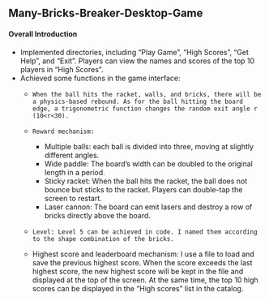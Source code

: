 ## Many-Bricks-Breaker-Desktop-Game

#### Overall Introduction
* Implemented directories, including “Play Game”, “High Scores”, “Get Help”, and “Exit”. Players can view the names and scores of the top 10 players in “High Scores”.
* Achieved some functions in the game interface:
  * 	When the ball hits the racket, walls, and bricks, there will be a physics-based rebound. As for the ball hitting the board edge, a trigonometric function changes the random exit angle r (10<r<30). 
  * 	Reward mechanism:
    *  Multiple balls: each ball is divided into three, moving at slightly different angles.
    *  Wide paddle: The board’s width can be doubled to the original length in a period.
    *  Sticky racket: When the ball hits the racket, the ball does not bounce but sticks to the racket. Players can double-tap the screen to restart.
    *  Laser cannon: The board can emit lasers and destroy a row of bricks directly above the board.
  * 	Level: Level 5 can be achieved in code. I named them according to the shape combination of the bricks.
  * Highest score and leaderboard mechanism: I use a file to load and save the previous highest score. When the score exceeds the last highest score, the new highest score will be kept in the file and displayed at the top of the screen. At the same time, the top 10 high scores can be displayed in the “High scores” list in the catalog.

